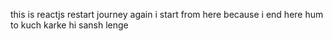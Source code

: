 this is reactjs restart journey again i start from here because i end here hum to kuch karke hi sansh lenge